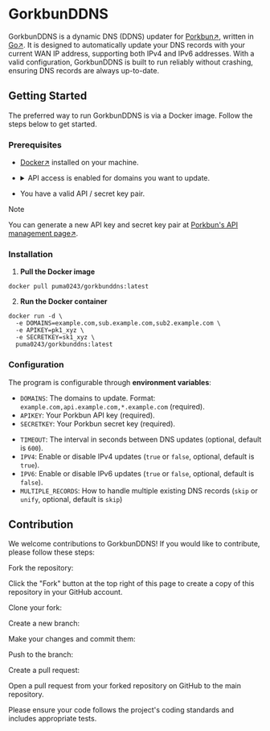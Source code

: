 # GorkbunDDNS
GorkbunDDNS is a dynamic DNS (DDNS) updater for [Porkbun↗](https://porkbun.com/), written in [Go↗](https://go.dev/). It is designed to automatically update your DNS records with your current WAN IP address, supporting both IPv4 and IPv6 addresses. With a valid configuration, GorkbunDDNS is built to run reliably without crashing, ensuring DNS records are always up-to-date.

## Getting Started
The preferred way to run GorkbunDDNS is via a Docker image. Follow the steps below to get started.

### Prerequisites

- [Docker↗](https://www.docker.com/get-started/) installed on your machine.
- <details>
    <summary>API access is enabled for domains you want to update.</summary>
  
    API access can be managed on [Porkbun's Domain management site↗](https://porkbun.com/account/domainsSpeedy):
    
    ![api_access](https://github.com/user-attachments/assets/fa4cb507-f41c-406a-86dd-cecbc535c8e3)
  </details>
- You have a valid API / secret key pair.
> [!NOTE]
> You can generate a new API key and secret key pair at [Porkbun's API management page↗](https://porkbun.com/account/api).

### Installation

1. **Pull the Docker image**
```console
docker pull puma0243/gorkbunddns:latest
```

2. **Run the Docker container**
```console
docker run -d \
  -e DOMAINS=example.com,sub.example.com,sub2.example.com \
  -e APIKEY=pk1_xyz \
  -e SECRETKEY=sk1_xyz \
  puma0243/gorkbunddns:latest
```

### Configuration
The program is configurable through **environment variables**:
- `DOMAINS`: The domains to update. Format: `example.com,api.example.com,*.example.com` (required).
- `APIKEY`: Your Porkbun API key (required).
- `SECRETKEY`: Your Porkbun secret key (required).
+ `TIMEOUT`: The interval in seconds between DNS updates (optional, default is `600`).
+ `IPV4`: Enable or disable IPv4 updates (`true` or `false`, optional, default is `true`).
+ `IPV6`: Enable or disable IPv6 updates (`true` or `false`, optional, default is `false`).
+ `MULTIPLE_RECORDS`: How to handle multiple existing DNS records (`skip` or `unify`, optional, default is `skip`)

## Contribution
We welcome contributions to GorkbunDDNS! If you would like to contribute, please follow these steps:

Fork the repository:

Click the "Fork" button at the top right of this page to create a copy of this repository in your GitHub account.

Clone your fork:

Create a new branch:

Make your changes and commit them:

Push to the branch:

Create a pull request:

Open a pull request from your forked repository on GitHub to the main repository.

Please ensure your code follows the project's coding standards and includes appropriate tests.
